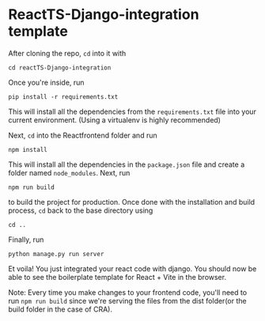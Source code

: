 # ReactTS-Django-integration template

After cloning the repo, `cd` into it with
```
cd reactTS-Django-integration
```
Once you're inside, run
```
pip install -r requirements.txt
```
This will install all the dependencies from the `requirements.txt` file into your current environment. (Using a virtualenv is highly recommended)

Next, `cd` into the Reactfrontend folder and run 
```
npm install 
```
This will install all the dependencies in the `package.json` file and create a folder named `node_modules`.
Next, run 
```
npm run build
``` 
to build the project for production. Once done with the installation and build process, `cd` back to the base directory using 
```
cd ..
```
Finally, run 
```
python manage.py run server
```

Et voila! You just integrated your react code with django. You should now be able to see the boilerplate template for React + Vite in the browser.

Note: Every time you make changes to your frontend code, you'll need to run `npm run build` since we're serving the files from the dist folder(or the build folder in the case of CRA).
